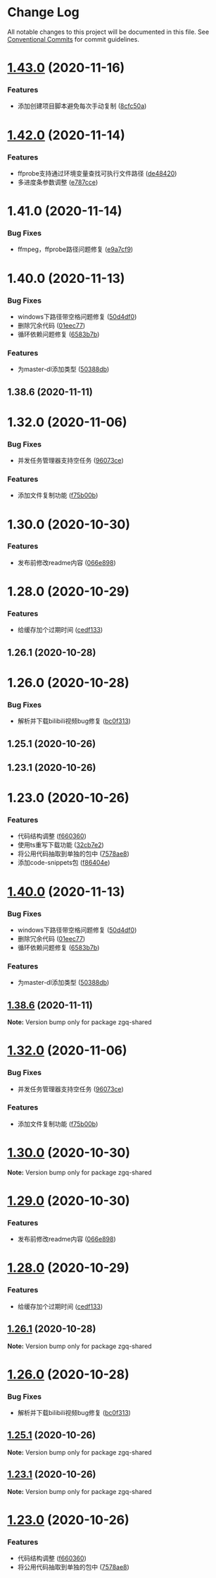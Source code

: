 # Change Log

All notable changes to this project will be documented in this file.
See [Conventional Commits](https://conventionalcommits.org) for commit guidelines.

# [1.43.0](https://github.com/heiseshandian/personal-docs/compare/zgq-shared@1.42.0...zgq-shared@1.43.0) (2020-11-16)


### Features

* 添加创建项目脚本避免每次手动复制 ([8cfc50a](https://github.com/heiseshandian/personal-docs/commit/8cfc50a262990808012dd9282dadf0b0869b6330))





# [1.42.0](https://github.com/heiseshandian/personal-docs/compare/zgq-shared@1.41.0...zgq-shared@1.42.0) (2020-11-14)


### Features

* ffprobe支持通过环境变量查找可执行文件路径 ([de48420](https://github.com/heiseshandian/personal-docs/commit/de484203ccedfaa72a147bf359a5b674bbd03274))
* 多进度条参数调整 ([e787cce](https://github.com/heiseshandian/personal-docs/commit/e787cceafe35b82a519758aa32980aee1f9149a9))





# 1.41.0 (2020-11-14)


### Bug Fixes

* ffmpeg，ffprobe路径问题修复 ([e9a7cf9](https://github.com/heiseshandian/personal-docs/commit/e9a7cf91be5e569358c1ca13dc824ffc540513ca))



# 1.40.0 (2020-11-13)


### Bug Fixes

* windows下路径带空格问题修复 ([50d4df0](https://github.com/heiseshandian/personal-docs/commit/50d4df03754f2471ff9440076546006a50dccfa5))
* 删除冗余代码 ([01eec77](https://github.com/heiseshandian/personal-docs/commit/01eec7781cc7d36013efb0eb17d9e08218ecf09d))
* 循环依赖问题修复 ([6583b7b](https://github.com/heiseshandian/personal-docs/commit/6583b7b7f664b6b495c2d664f91991ff94cd6cfb))


### Features

* 为master-dl添加类型 ([50388db](https://github.com/heiseshandian/personal-docs/commit/50388dbb070b5edece6f8df067a0b75cbaac72e3))



## 1.38.6 (2020-11-11)



# 1.32.0 (2020-11-06)


### Bug Fixes

* 并发任务管理器支持空任务 ([96073ce](https://github.com/heiseshandian/personal-docs/commit/96073ce487f237fbaea93002d706ae53fe96a3af))


### Features

* 添加文件复制功能 ([f75b00b](https://github.com/heiseshandian/personal-docs/commit/f75b00bffbce65fd1e25d0642adc52bc23c1f19c))



# 1.30.0 (2020-10-30)


### Features

* 发布前修改readme内容 ([066e898](https://github.com/heiseshandian/personal-docs/commit/066e8989e612acb74ea5d2d245e5fa8aa82aa9b3))



# 1.28.0 (2020-10-29)


### Features

* 给缓存加个过期时间 ([cedf133](https://github.com/heiseshandian/personal-docs/commit/cedf1338c18f79756c86a4727b264e336c4f2235))



## 1.26.1 (2020-10-28)



# 1.26.0 (2020-10-28)


### Bug Fixes

* 解析并下载bilibili视频bug修复 ([bc0f313](https://github.com/heiseshandian/personal-docs/commit/bc0f313a98c129703e1a1337066121a0b9d4cae5))



## 1.25.1 (2020-10-26)



## 1.23.1 (2020-10-26)



# 1.23.0 (2020-10-26)


### Features

* 代码结构调整 ([f660360](https://github.com/heiseshandian/personal-docs/commit/f660360780654331e74f17cd97179f9a61ee5e8b))
* 使用ts重写下载功能 ([32cb7e2](https://github.com/heiseshandian/personal-docs/commit/32cb7e2561733042efcf8e2bc7f98fe6e81d7874))
* 将公用代码抽取到单独的包中 ([7578ae8](https://github.com/heiseshandian/personal-docs/commit/7578ae8fd6c4c5e68a14774cccc632868ae71685))
* 添加code-snippets包 ([f86404e](https://github.com/heiseshandian/personal-docs/commit/f86404ebf15865c4909871a6b77c94b22c115210))





# [1.40.0](https://github.com/heiseshandian/personal-docs/compare/v1.39.1...v1.40.0) (2020-11-13)


### Bug Fixes

* windows下路径带空格问题修复 ([50d4df0](https://github.com/heiseshandian/personal-docs/commit/50d4df03754f2471ff9440076546006a50dccfa5))
* 删除冗余代码 ([01eec77](https://github.com/heiseshandian/personal-docs/commit/01eec7781cc7d36013efb0eb17d9e08218ecf09d))
* 循环依赖问题修复 ([6583b7b](https://github.com/heiseshandian/personal-docs/commit/6583b7b7f664b6b495c2d664f91991ff94cd6cfb))


### Features

* 为master-dl添加类型 ([50388db](https://github.com/heiseshandian/personal-docs/commit/50388dbb070b5edece6f8df067a0b75cbaac72e3))





## [1.38.6](https://github.com/heiseshandian/personal-docs/compare/v1.38.5...v1.38.6) (2020-11-11)

**Note:** Version bump only for package zgq-shared





# [1.32.0](https://github.com/heiseshandian/personal-docs/compare/v1.31.1...v1.32.0) (2020-11-06)


### Bug Fixes

* 并发任务管理器支持空任务 ([96073ce](https://github.com/heiseshandian/personal-docs/commit/96073ce487f237fbaea93002d706ae53fe96a3af))


### Features

* 添加文件复制功能 ([f75b00b](https://github.com/heiseshandian/personal-docs/commit/f75b00bffbce65fd1e25d0642adc52bc23c1f19c))





# [1.30.0](https://github.com/heiseshandian/personal-docs/compare/v1.29.0...v1.30.0) (2020-10-30)

**Note:** Version bump only for package zgq-shared





# [1.29.0](https://github.com/heiseshandian/personal-docs/compare/v1.28.0...v1.29.0) (2020-10-30)


### Features

* 发布前修改readme内容 ([066e898](https://github.com/heiseshandian/personal-docs/commit/066e8989e612acb74ea5d2d245e5fa8aa82aa9b3))





# [1.28.0](https://github.com/heiseshandian/personal-docs/compare/v1.27.0...v1.28.0) (2020-10-29)


### Features

* 给缓存加个过期时间 ([cedf133](https://github.com/heiseshandian/personal-docs/commit/cedf1338c18f79756c86a4727b264e336c4f2235))





## [1.26.1](https://github.com/heiseshandian/personal-docs/compare/v1.26.0...v1.26.1) (2020-10-28)

**Note:** Version bump only for package zgq-shared





# [1.26.0](https://github.com/heiseshandian/personal-docs/compare/v1.25.1...v1.26.0) (2020-10-28)


### Bug Fixes

* 解析并下载bilibili视频bug修复 ([bc0f313](https://github.com/heiseshandian/personal-docs/commit/bc0f313a98c129703e1a1337066121a0b9d4cae5))





## [1.25.1](https://github.com/heiseshandian/personal-docs/compare/v1.25.0...v1.25.1) (2020-10-26)

**Note:** Version bump only for package zgq-shared





## [1.23.1](https://github.com/heiseshandian/personal-docs/compare/v1.23.0...v1.23.1) (2020-10-26)

**Note:** Version bump only for package zgq-shared





# [1.23.0](https://github.com/heiseshandian/personal-docs/compare/v1.22.0...v1.23.0) (2020-10-26)


### Features

* 代码结构调整 ([f660360](https://github.com/heiseshandian/personal-docs/commit/f660360780654331e74f17cd97179f9a61ee5e8b))
* 将公用代码抽取到单独的包中 ([7578ae8](https://github.com/heiseshandian/personal-docs/commit/7578ae8fd6c4c5e68a14774cccc632868ae71685))
